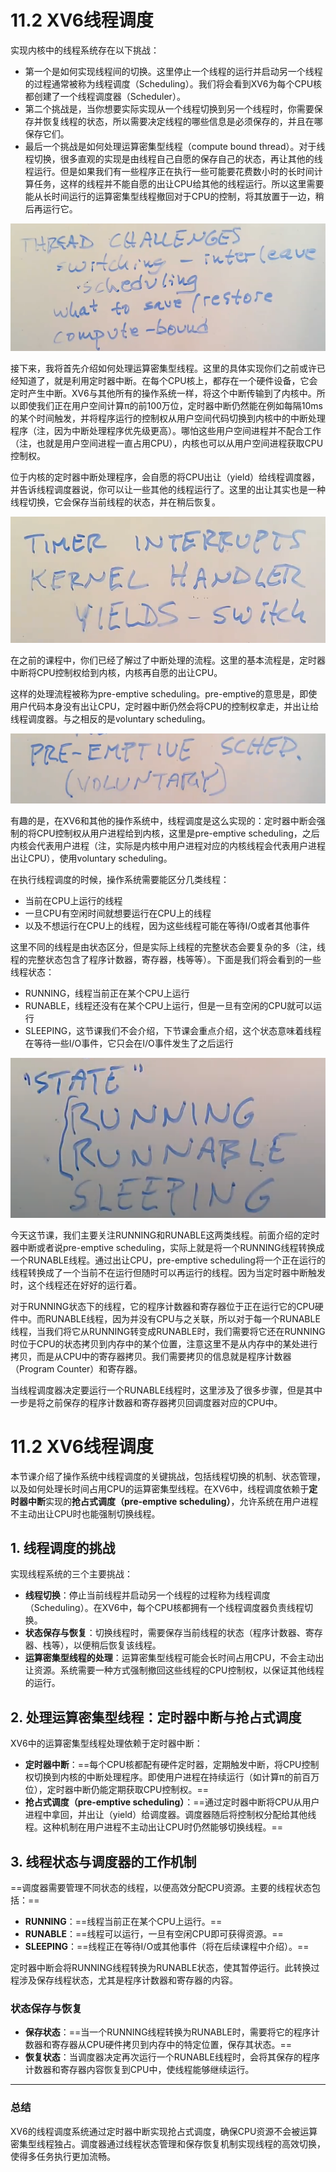 # 11.2 XV6线程调度

实现内核中的线程系统存在以下挑战：

* 第一个是如何实现线程间的切换。这里停止一个线程的运行并启动另一个线程的过程通常被称为线程调度（Scheduling）。我们将会看到XV6为每个CPU核都创建了一个线程调度器（Scheduler）。
* 第二个挑战是，当你想要实际实现从一个线程切换到另一个线程时，你需要保存并恢复线程的状态，所以需要决定线程的哪些信息是必须保存的，并且在哪保存它们。
* 最后一个挑战是如何处理运算密集型线程（compute bound thread）。对于线程切换，很多直观的实现是由线程自己自愿的保存自己的状态，再让其他的线程运行。但是如果我们有一些程序正在执行一些可能要花费数小时的长时间计算任务，这样的线程并不能自愿的出让CPU给其他的线程运行。所以这里需要能从长时间运行的运算密集型线程撤回对于CPU的控制，将其放置于一边，稍后再运行它。

![](<../.gitbook/assets/image (748).png>)

接下来，我将首先介绍如何处理运算密集型线程。这里的具体实现你们之前或许已经知道了，就是利用定时器中断。在每个CPU核上，都存在一个硬件设备，它会定时产生中断。XV6与其他所有的操作系统一样，将这个中断传输到了内核中。所以即使我们正在用户空间计算π的前100万位，定时器中断仍然能在例如每隔10ms的某个时间触发，并将程序运行的控制权从用户空间代码切换到内核中的中断处理程序（注，因为中断处理程序优先级更高）。哪怕这些用户空间进程并不配合工作（注，也就是用户空间进程一直占用CPU），内核也可以从用户空间进程获取CPU控制权。

位于内核的定时器中断处理程序，会自愿的将CPU出让（yield）给线程调度器，并告诉线程调度器说，你可以让一些其他的线程运行了。这里的出让其实也是一种线程切换，它会保存当前线程的状态，并在稍后恢复。

![](<../.gitbook/assets/image (686).png>)

在之前的课程中，你们已经了解过了中断处理的流程。这里的基本流程是，定时器中断将CPU控制权给到内核，内核再自愿的出让CPU。

这样的处理流程被称为pre-emptive scheduling。pre-emptive的意思是，即使用户代码本身没有出让CPU，定时器中断仍然会将CPU的控制权拿走，并出让给线程调度器。与之相反的是voluntary scheduling。

![](<../.gitbook/assets/image (751).png>)

有趣的是，在XV6和其他的操作系统中，线程调度是这么实现的：定时器中断会强制的将CPU控制权从用户进程给到内核，这里是pre-emptive scheduling，之后内核会代表用户进程（注，实际是内核中用户进程对应的内核线程会代表用户进程出让CPU），使用voluntary scheduling。

在执行线程调度的时候，操作系统需要能区分几类线程：

* 当前在CPU上运行的线程
* 一旦CPU有空闲时间就想要运行在CPU上的线程
* 以及不想运行在CPU上的线程，因为这些线程可能在等待I/O或者其他事件

这里不同的线程是由状态区分，但是实际上线程的完整状态会要复杂的多（注，线程的完整状态包含了程序计数器，寄存器，栈等等）。下面是我们将会看到的一些线程状态：

* RUNNING，线程当前正在某个CPU上运行
* RUNABLE，线程还没有在某个CPU上运行，但是一旦有空闲的CPU就可以运行
* SLEEPING，这节课我们不会介绍，下节课会重点介绍，这个状态意味着线程在等待一些I/O事件，它只会在I/O事件发生了之后运行

![](<../.gitbook/assets/image (784).png>)

今天这节课，我们主要关注RUNNING和RUNABLE这两类线程。前面介绍的定时器中断或者说pre-emptive scheduling，实际上就是将一个RUNNING线程转换成一个RUNABLE线程。通过出让CPU，pre-emptive scheduling将一个正在运行的线程转换成了一个当前不在运行但随时可以再运行的线程。因为当定时器中断触发时，这个线程还在好好的运行着。

对于RUNNING状态下的线程，它的程序计数器和寄存器位于正在运行它的CPU硬件中。而RUNABLE线程，因为并没有CPU与之关联，所以对于每一个RUNABLE线程，当我们将它从RUNNING转变成RUNABLE时，我们需要将它还在RUNNING时位于CPU的状态拷贝到内存中的某个位置，注意这里不是从内存中的某处进行拷贝，而是从CPU中的寄存器拷贝。我们需要拷贝的信息就是程序计数器（Program Counter）和寄存器。

当线程调度器决定要运行一个RUNABLE线程时，这里涉及了很多步骤，但是其中一步是将之前保存的程序计数器和寄存器拷贝回调度器对应的CPU中。





# 11.2 XV6线程调度

本节课介绍了操作系统中线程调度的关键挑战，包括线程切换的机制、状态管理，以及如何处理长时间占用CPU的运算密集型线程。在XV6中，线程调度依赖于**定时器中断**实现的**抢占式调度（pre-emptive scheduling）**，允许系统在用户进程不主动出让CPU时也能强制切换线程。

## 1. 线程调度的挑战

实现线程系统的三个主要挑战：

- **线程切换**：停止当前线程并启动另一个线程的过程称为线程调度（Scheduling）。在XV6中，每个CPU核都拥有一个线程调度器负责线程切换。
- **状态保存与恢复**：切换线程时，需要保存当前线程的状态（程序计数器、寄存器、栈等），以便稍后恢复该线程。
- **运算密集型线程的处理**：运算密集型线程可能会长时间占用CPU，不会主动出让资源。系统需要一种方式强制撤回这些线程的CPU控制权，以保证其他线程的运行。

## 2. 处理运算密集型线程：定时器中断与抢占式调度

XV6中的运算密集型线程处理依赖于定时器中断：

- **定时器中断**：==每个CPU核都配有硬件定时器，定期触发中断，将CPU控制权切换到内核的中断处理程序。即使用户进程在持续运行（如计算π的前百万位），定时器中断仍能定期获取CPU控制权。==
- **抢占式调度（pre-emptive scheduling）**：==通过定时器中断将CPU从用户进程中拿回，并出让（yield）给调度器。调度器随后将控制权分配给其他线程。这种机制在用户进程不主动出让CPU时仍然能够切换线程。==

## 3. 线程状态与调度器的工作机制

==调度器需要管理不同状态的线程，以便高效分配CPU资源。主要的线程状态包括：==

- **RUNNING**：==线程当前正在某个CPU上运行。==
- **RUNABLE**：==线程可以运行，一旦有空闲CPU即可获得资源。==
- **SLEEPING**：==线程正在等待I/O或其他事件（将在后续课程中介绍）。==

定时器中断会将RUNNING线程转换为RUNABLE状态，使其暂停运行。此转换过程涉及保存线程状态，尤其是程序计数器和寄存器的内容。

### 状态保存与恢复

- **保存状态**：==当一个RUNNING线程转换为RUNABLE时，需要将它的程序计数器和寄存器从CPU硬件拷贝到内存中的特定位置，保存其状态。==
- **恢复状态**：当调度器决定再次运行一个RUNABLE线程时，会将其保存的程序计数器和寄存器内容恢复到CPU中，使线程能够继续运行。

------

### 总结

XV6的线程调度系统通过定时器中断实现抢占式调度，确保CPU资源不会被运算密集型线程独占。调度器通过线程状态管理和保存恢复机制实现线程的高效切换，使得多任务执行更加流畅。
